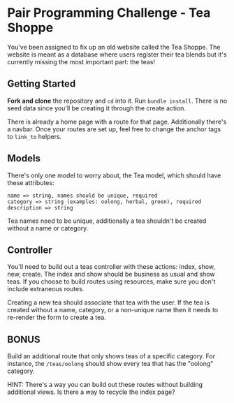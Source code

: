 # Pair Programming Challenge - Tea Shoppe

You've been assigned to fix up an old website called the Tea Shoppe. The website is meant as a database where users register their tea blends but it's currently missing the most important part: the teas!

## Getting Started

**Fork and clone** the repository and `cd` into it. Run `bundle install`. There is no seed data since you'll be creating it through the create action.

There is already a home page with a route for that page. Additionally there's a navbar. Once your routes are set up, feel free to change the anchor tags to `link_to` helpers.

## Models

There's only one model to worry about, the Tea model, which should have these attributes:

```
name => string, names should be unique, required
category => string (examples: oolong, herbal, green), required
description => string
```

Tea names need to be unique, additionally a tea shouldn't be created without a name or category.

## Controller

You'll need to build out a teas controller with these actions: index, show, new, create. The index and show should be business as usual and show teas. If you choose to build routes using resources, make sure you don't include extraneous routes.

Creating a new tea should associate that tea with the user. If the tea is created without a name, category, or a non-unique name then it needs to re-render the form to create a tea.

## BONUS

Build an additional route that only shows teas of a specific category. For instance, the `/teas/oolong` should show every tea that has the "oolong" category.

HINT: There's a way you can build out these routes without building additional views. Is there a way to recycle the index page?
